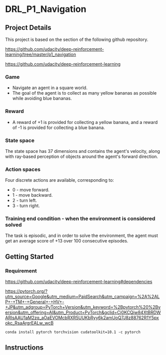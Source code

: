 # DRL_P1_Navigation

## Project Details

This project is based on the section of the following github repository.

https://github.com/udacity/deep-reinforcement-learning/tree/master/p1_navigation

https://github.com/udacity/deep-reinforcement-learning

### Game
- Navigate an agent in a square world.
- The goal of the agent is to collect as many yellow bananas as possible while avoiding blue bananas.

### Reward
- A reward of +1 is provided for collecting a yellow banana, and a reward of -1 is provided for collecting a blue banana.

### State space
The state space has 37 dimensions and contains the agent's velocity, along with ray-based perception of objects around the agent's forward direction. 


### Action spaces
Four discrete actions are available, corresponding to:

* 0 - move forward.
* 1 - move backward.
* 2 - turn left.
* 3 - turn right.

### Training end condition - when the environment is considered solved

The task is episodic, and in order to solve the environment, the agent must get an average score of +13 over 100 consecutive episodes.


## Getting Started

### Requirement
https://github.com/udacity/deep-reinforcement-learning#dependencies

https://pytorch.org/?utm_source=Google&utm_medium=PaidSearch&utm_campaign=%2A%2ALP+-+TM+-+General+-+HV+-+JP&utm_adgroup=PyTorch+Version&utm_keyword=%2Bpytorch%20%2Bversion&utm_offering=AI&utm_Product=PyTorch&gclid=Cj0KCQjw84XtBRDWARIsAAU1aM2zq_aOaEVOMcbRXR5UUKbRyy6k2amUoQ7J8z88762R1Y5pxokc_RsaArgrEALw_wcB

``
conda install pytorch torchvision cudatoolkit=10.1 -c pytorch
``
## Instructions




